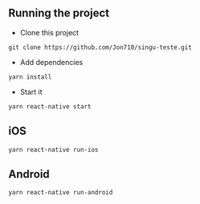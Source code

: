 ## Running the project

- Clone this project

```
git clone https://github.com/Jon710/singu-teste.git
```

- Add dependencies

```
yarn install
```

- Start it

```
yarn react-native start
```

## iOS

```
yarn react-native run-ios
```

## Android

```
yarn react-native run-android
```
